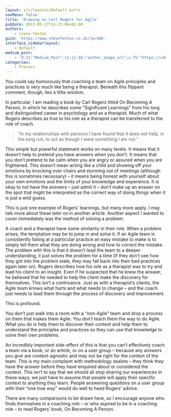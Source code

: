 ```yaml
---
layout: src/layouts/Default.astro
navMenu: false
title: 'Drawing on Carl Rogers for Agile'
pubDate: 2013-05-17T14:23:06+01:00
authors:
    - steve-fenton
guid: 'https://www.stevefenton.co.uk/?p=586'
interface_sidebarlayout:
    - default
medium_post:
    - 'O:11:"Medium_Post":11:{s:16:"author_image_url";s:75:"https://cdn-images-1.medium.com/fit/c/400/400/1*eXkhfEuF41g5W_xnc_ydLA.jpeg";s:10:"author_url";s:38:"https://medium.com/@steve.fenton.co.uk";s:11:"byline_name";N;s:12:"byline_email";N;s:10:"cross_link";s:3:"yes";s:2:"id";s:12:"bce5d8b6157b";s:21:"follower_notification";s:3:"yes";s:7:"license";s:19:"all-rights-reserved";s:14:"publication_id";s:2:"-1";s:6:"status";s:5:"draft";s:3:"url";s:51:"https://medium.com/@steve.fenton.co.uk/bce5d8b6157b";}'
categories:
    - Process
---
```


You could say humorously that coaching a team on Agile principles and practices is very much like being a therapist. Beneath this flippant comment, though, lies a little wisdom.

In particular, I am reading a book by Carl Rogers titled On Becoming A Person, in which he describes some “Significant Learnings” from his long and distinguished career in psychology and as a therapist. Much of what Rogers describes as true to his role as a therapist can be transferred to the role of coach.

> “In my relationships with persons I have found that it does not help, in the long run, to act as though I were something I am not.”

This simple but powerful statement works on many levels. It means that it doesn’t help to pretend you have answers when you don’t. It means that you don’t pretend to be calm when you are angry or assured when you are frightened. This doesn’t mean acting like a child and showing off your emotions by knocking over chairs and storming out of meetings (although this is sometimes necessary) – it means being honest with yourself about your own emotions and the limits of your knowledge and experience. It is okay to not have the answers – just admit it – don’t make up an answer on the spot that might be interpreted as the correct way of doing things when it is just a wild guess.

This is just one example of Rogers’ learnings, but many more apply. I may talk more about these later on in another article. Another aspect I wanted to cover immediately was the method of solving a problem.

A coach and a therapist have some similarity in their role. When a problem arises, the temptation may be to jump in and solve it. If an Agile team is consistently failing at a particular practice an easy mistake to make is to simply tell them what they are doing wrong and how to correct the mistake. The problem with this is that it doesn’t lead the team to a deeper understanding, it just solves the problem for a time (if they don’t see how they got into the problem state, they may fall back into their bad practices again later on). Rogers describes how his role as a therapist was to try and lead his client to an insight. Even if he suspected that he knew the answer, he believed that he needed to help the client make the discovery for themselves. This isn’t a contrivance. Just as with a therapist’s clients, the Agile team knows what hurts and what needs to change – and the coach just needs to lead them through the process of discovery and improvement.

This is profound.

You don’t just walk into a room with a “non-Agile” team and drop a process on them that makes them Agile. You don’t teach them the way to do Agile. What you do is help them to discover their context and help them to understand the principles and practices so they can use that knowledge to solve their own problems.

An incredibly important side-effect of this is that you can’t effectively coach a team via a book, or an article, or on a user group – because any answers you give are context-agnostic and may not be right for the context of the team. This is my main complaint with methodology zealots – they think they have the answer before they have enquired about or considered the context. This isn’t to say that we should all stop sharing our experiences in these ways; we just have to assume that people will apply their specific context to anything they learn. People answering questions on a user group with their “one true way” would do well to heed Rogers’ advice.

There are many comparisons to be drawn here, so I encourage anyone who finds themselves in a coaching role – or who aspired to be in a coaching role – to read Rogers’ book, On Becoming A Person.